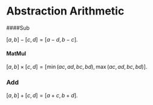 # Abstraction Arithmetic

####Sub

$[a,b] - [c,d] = [a-d, b-c]$.

#### MatMul

$[a,b] \times [c,d] = [\min(ac,ad,bc,bd),\max(ac,ad,bc,bd)].$

### Add

$[a,b]+[c,d]=[a+c,b+d].$

